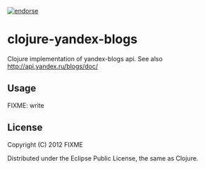 [![endorse](http://api.coderwall.com/hsestupin/endorsecount.png)](http://coderwall.com/hsestupin)

# clojure-yandex-blogs

Clojure implementation of yandex-blogs api. See also http://api.yandex.ru/blogs/doc/

## Usage

FIXME: write

## License

Copyright (C) 2012 FIXME

Distributed under the Eclipse Public License, the same as Clojure.
